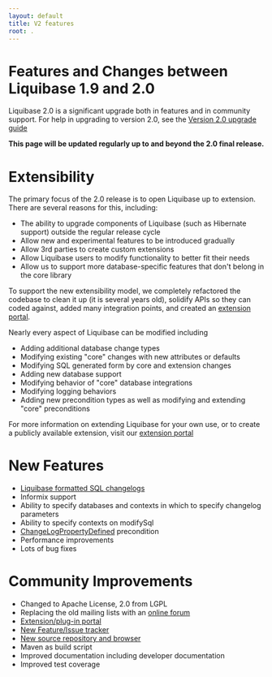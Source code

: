 ```yaml
---
layout: default
title: V2 features
root: .
---
```


# Features and Changes between Liquibase 1.9 and 2.0 #

Liquibase 2.0 is a significant upgrade both in features and in community support.  For help in upgrading to version 2.0, see the [Version 2.0 upgrade guide](v2_upgrade)

**This page will be updated regularly up to and beyond the 2.0 final release.**

# Extensibility #

The primary focus of the 2.0 release is to open Liquibase up to extension.  There are several reasons for this, including:
  * The ability to upgrade components of Liquibase (such as Hibernate support) outside the regular release cycle
  * Allow new and experimental features to be introduced gradually
  * Allow 3rd parties to create custom extensions
  * Allow Liquibase users to modify functionality to better fit their needs
  * Allow us to support more database-specific features that don't belong in the core library

To support the new extensibility model, we completely refactored the codebase to clean it up (it is several years old), solidify APIs so they can coded against, added many integration points, and created an [extension portal](http://liquibase.org/extensions).

Nearly every aspect of Liquibase can be modified including
 * Adding additional database change types
 * Modifying existing "core" changes with new attributes or defaults
 * Modifying SQL generated form by core and extension changes
 * Adding new database support
 * Modifying behavior of "core" database integrations
 * Modifying logging behaviors
 * Adding new precondition types as well as modifying and extending "core" preconditions

For more information on extending Liquibase for your own use, or to create a publicly available extension, visit our [extension portal](http://liquibase.org/extensions)

# New Features #
  * [Liquibase formatted SQL changelogs](http://blog.liquibase.org/2010/05/liquibase-formatted-sql.html)
  * Informix support
  * Ability to specify databases and contexts in which to specify changelog parameters
  * Ability to specify contexts on modifySql
  * [ChangeLogPropertyDefined](http://www.liquibase.org/manual/preconditions#changelogpropertydefined) precondition
  * Performance improvements
  * Lots of bug fixes


# Community Improvements #
  * Changed to Apache License, 2.0 from LGPL
  * Replacing the old mailing lists with an [online forum](http://www.liquibase.org/forum)
  * [Extension/plug-in portal](http://liquibase.org/extensions)
  * [New Feature/Issue tracker](http://liquibase.jira.com)
  * [New source repository and browser](http://liquibase.jira.com/source/browse/CORE)
  * Maven as build script
  * Improved documentation including developer documentation
  * Improved test coverage
